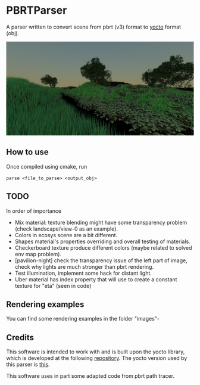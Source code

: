 # PBRTParser

A parser written to convert scene from pbrt (v3) format to [yocto](https://github.com/xelatihy/yocto-gl/tree/master/yocto) format (obj).

<img src="images/ecosys.png"/>

## How to use
Once compiled using cmake, run
```
parse <file_to_parse> <output_obj>
```

## TODO
In order of importance

- Mix material: texture blending might have some transparency problem (check landscape/view-0 as an example).
- Colors in ecosys scene are a bit different.
- Shapes material's properties overriding and overall testing of materials.
- Checkerboard texture produce different colors (maybe related to solved env map problem).
- [pavilion-night] check the transparency issue of the left part of image, check why lights are much stronger than pbrt rendering.
- Test illumination, implement some hack for distant light.
- Uber material has index property that will use to create a constant texture for "eta" (seen in code)

## Rendering examples

You can find some rendering examples in the folder "images"-

## Credits
This software is intended to work with and is built upon the yocto library, which is developed at the following [repository](https://github.com/xelatihy/yocto-gl).
The yocto version used by this parser is [this](https://github.com/xelatihy/yocto-gl/tree/c06dd8014ca2de68911a16e744d4dd18c637a1bf).

This software uses in part some adapted code from pbrt path tracer.
